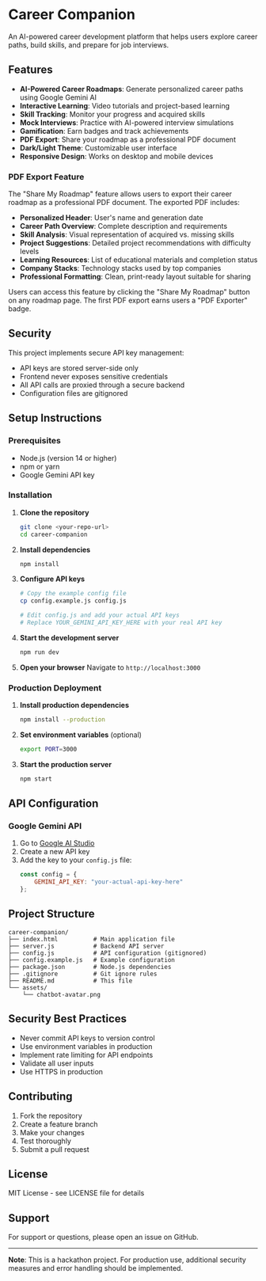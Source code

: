 # Career Companion

An AI-powered career development platform that helps users explore career paths, build skills, and prepare for job interviews.

## Features

-  **AI-Powered Career Roadmaps**: Generate personalized career paths using Google Gemini AI
-  **Interactive Learning**: Video tutorials and project-based learning
-  **Skill Tracking**: Monitor your progress and acquired skills
-  **Mock Interviews**: Practice with AI-powered interview simulations
-  **Gamification**: Earn badges and track achievements
-  **PDF Export**: Share your roadmap as a professional PDF document
-  **Dark/Light Theme**: Customizable user interface
-  **Responsive Design**: Works on desktop and mobile devices

### PDF Export Feature

The "Share My Roadmap" feature allows users to export their career roadmap as a professional PDF document. The exported PDF includes:

- **Personalized Header**: User's name and generation date
- **Career Path Overview**: Complete description and requirements
- **Skill Analysis**: Visual representation of acquired vs. missing skills
- **Project Suggestions**: Detailed project recommendations with difficulty levels
- **Learning Resources**: List of educational materials and completion status
- **Company Stacks**: Technology stacks used by top companies
- **Professional Formatting**: Clean, print-ready layout suitable for sharing

Users can access this feature by clicking the "Share My Roadmap" button on any roadmap page. The first PDF export earns users a "PDF Exporter" badge.

## Security

This project implements secure API key management:

-  API keys are stored server-side only
-  Frontend never exposes sensitive credentials
-  All API calls are proxied through a secure backend
-  Configuration files are gitignored

## Setup Instructions

### Prerequisites

- Node.js (version 14 or higher)
- npm or yarn
- Google Gemini API key

### Installation

1. **Clone the repository**
   ```bash
   git clone <your-repo-url>
   cd career-companion
   ```

2. **Install dependencies**
   ```bash
   npm install
   ```

3. **Configure API keys**
   ```bash
   # Copy the example config file
   cp config.example.js config.js
   
   # Edit config.js and add your actual API keys
   # Replace YOUR_GEMINI_API_KEY_HERE with your real API key
   ```

4. **Start the development server**
   ```bash
   npm run dev
   ```

5. **Open your browser**
   Navigate to `http://localhost:3000`

### Production Deployment

1. **Install production dependencies**
   ```bash
   npm install --production
   ```

2. **Set environment variables** (optional)
   ```bash
   export PORT=3000
   ```

3. **Start the production server**
   ```bash
   npm start
   ```

## API Configuration

### Google Gemini API

1. Go to [Google AI Studio](https://makersuite.google.com/app/apikey)
2. Create a new API key
3. Add the key to your `config.js` file:
   ```javascript
   const config = {
       GEMINI_API_KEY: "your-actual-api-key-here"
   };
   ```

## Project Structure

```
career-companion/
├── index.html          # Main application file
├── server.js           # Backend API server
├── config.js           # API configuration (gitignored)
├── config.example.js   # Example configuration
├── package.json        # Node.js dependencies
├── .gitignore          # Git ignore rules
├── README.md           # This file
└── assets/
    └── chatbot-avatar.png
```

## Security Best Practices

- Never commit API keys to version control
- Use environment variables in production
- Implement rate limiting for API endpoints
- Validate all user inputs
- Use HTTPS in production

## Contributing

1. Fork the repository
2. Create a feature branch
3. Make your changes
4. Test thoroughly
5. Submit a pull request

## License

MIT License - see LICENSE file for details

## Support

For support or questions, please open an issue on GitHub.

---

**Note**: This is a hackathon project. For production use, additional security measures and error handling should be implemented. 
